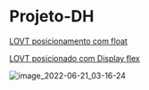 # Projeto-DH


<a href="https://maferrs.github.io/Projeto-HTML-CSS-DH/"> LOVT posicionamento com float</a>

<a href="https://maferrs.github.io/LOVT-projeto-DH/03-proposta/index.html">LOVT posicionado com Display flex</a>

![image_2022-06-21_03-16-24](https://user-images.githubusercontent.com/90789503/174729752-102f3e9a-8dfd-41ec-aaf2-3dfeda88bc81.png)
